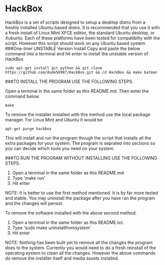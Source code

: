 HackBox
=======

HackBox is a set of scripts designed to setup a desktop distro from a freshly installed Ubuntu based distro. It is recommended that you use it with a fresh install of Linux Mint XFCE editon, the standard Ubuntu desktop, or Xubuntu. Each of these platforms have been tested for compatiblity with the script. However this script should work on any Ubuntu based system.
###One-liner UNSTABLE Version Install
Copy and paste the below command into a terminal and hit enter to install the unstable version of HackBox.

    sudo apt-get install git python && git clone https://github.com/dude56987/HackBox.git && cd HackBox && make batman

###TO INSTALL THE PROGRAM USE THE FOLLOWING STEPS.

Open a terminal in the same folder as this README.md. Then enter the command below.

    make
 
To remove the installer installed with this method use the local package manager. For Linux Mint and Ubuntu it would be

    apt-get purge hackbox

This will install and run the program though the script that installs all the extra packages for your system. The program is seprated into sections so you can decide which tools you need on your system.

###TO RUN THE PROGRAM WITHOUT INSTALLING USE THE FOLLOWING STEPS.

1. Open a terminal in the same folder as this README.md
2. Type 'make run'
3. Hit enter

NOTE:
    It is better to use the first method mentioned. It is by far
    more tested and stable. You may uninstall the package after
    you have ran the program and the changes will persist.

To remove the software installed with the above second method.

1. Open a terminal in the same folder as this README.txt.
2. Type 'sudo make uninstallfromsystem'
3. Hit enter

NOTE:
    Nothing has been built yet to remove all the changes the program does
    to the system. Currently you would need to do a fresh reinstall of the
    operating system to clean all the changes. However the above commands
    do remove the installer itself and media assets installed.
